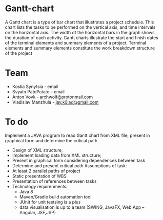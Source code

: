 # Gantt-chart
A Gantt chart is a type of bar chart that illustrates a project schedule. This chart lists the tasks to
be performed on the vertical axis, and time intervals on the horizontal axis. The width of the
horizontal bars in the graph shows the duration of each activity. Gantt charts illustrate the start and
finish dates of the terminal elements and summary elements of a project. Terminal elements and
summary elements constitute the work breakdown structure of the project

# Team
- Kostia Synytsia - email
- Svyato PatoPotato - email
- Anton Vovk - archwolf@protonmail.com
- Vladislav Manzhula - jay.k0lad@gmail.com

# To do
Implement a JAVA program to read Gantt chart from XML file, present in graphical form and determine the critical path.
- Design of XML structure;
- Implement loading data from XML structure;
- Present in graphical form considering dependences between task
- Determine and present critical path
Assumptions of task:
- At least 2 parallel paths of project
- Static presentation of WBS
- Presentation of references between tasks
- Technology requirenments:
  - Java 8
  - Maven/Gradle build automation tool
  - JUnit for unit testsing is a plus
  - data visualisation is up to a team (SWING, JavaFX, Web App – Angular, JSF,JSP)
